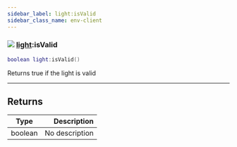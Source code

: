 ```yaml
---
sidebar_label: light:isValid
sidebar_class_name: env-client
---
```


### ![](/img/wiki/client.png) [light](../light/README.md):isValid

```lua
boolean light:isValid()
```

Returns true if the light is valid<br/>

-----------------
## Returns

| Type   | Description |
| ------ | ----------: |
| boolean | No description |
